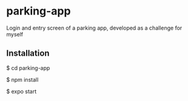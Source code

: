 # parking-app
Login and entry screen of a parking app, developed as a challenge for myself

## Installation

$ cd parking-app

$ npm install

$ expo start
